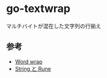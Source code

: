 # go-textwrap

マルチバイトが混在した文字列の行揃え

## 参考

- [Word wrap](https://rosettacode.org/wiki/Word_wrap#Go)
- [String と Rune](http://text.baldanders.info/golang/string-and-rune/)